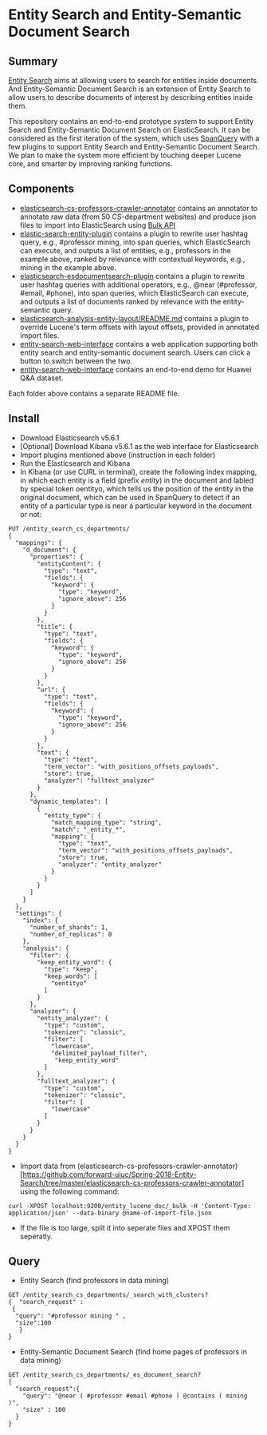 # Entity Search and Entity-Semantic Document Search

## Summary

[Entity Search](http://vldb.org/conf/2007/papers/research/p387-cheng.pdf) aims at allowing users to search for entities inside documents. And Entity-Semantic Document Search is an extension of Entity Search to allow users to describe documents of interest by describing entities inside them. 

This repository contains an end-to-end prototype system to support Entity Search and Entity-Semantic Document Search on ElasticSearch. It can be considered as the first iteration of the system, which uses [SpanQuery](https://www.elastic.co/guide/en/elasticsearch/reference/5.6/span-queries.html) with a few plugins to support Entity Search and Entity-Semantic Document Search. We plan to make the system more efficient by touching deeper Lucene core, and smarter by improving ranking functions.

## Components

* [elasticsearch-cs-professors-crawler-annotator](https://github.com/forward-uiuc/Spring-2018-Entity-Search/tree/master/elasticsearch-cs-professors-crawler-annotator) contains an annotator to annotate raw data (from 50 CS-department websites) and produce json files to import into ElasticSearch using [Bulk API](https://www.elastic.co/guide/en/elasticsearch/reference/5.6/docs-bulk.html)
* [elastic-search-entity-plugin](https://github.com/forward-uiuc/Spring-2018-Entity-Search/tree/master/elastic-search-entity-plugin) contains a plugin to rewrite user hashtag query, e.g., #professor mining, into span queries, which ElasticSearch can execute, and outputs a list of entities, e.g., professors in the example above, ranked by relevance with contextual keywords, e.g., mining in the example above.
* [elasticsearch-esdocumentsearch-plugin](https://github.com/forward-uiuc/Spring-2018-Entity-Search/tree/master/elasticsearch-esdocumentsearch-plugin) contains a plugin to rewrite user hashtag queries with additional operators, e.g., @near (#professor, #email, #phone), into span queries, which ElasticSearch can execute, and outputs a list of documents ranked by relevance with the entity-semantic query.
* [elasticsearch-analysis-entity-layout/README.md](https://github.com/forward-uiuc/Spring-2018-Entity-Search/blob/master/elasticsearch-analysis-entity-layout/README.md) contains a plugin to override Lucene's term offsets with layout offsets, provided in annotated import files.
* [entity-search-web-interface](https://github.com/forward-uiuc/Spring-2018-Entity-Search/tree/master/entity-search-web-interface) contains a web application supporting both entity search and entity-semantic document search. Users can click a button to switch between the two.
* [entity-search-web-interface](https://github.com/forward-uiuc/Spring-2018-Entity-Search/tree/master/DemoForHuaweiDataset) contains an end-to-end demo for Huawei Q&A dataset. 

Each folder above contains a separate README file.

## Install
- Download Elasticsearch v5.6.1
- \[Optional\] Download Kibana v5.6.1 as the web interface for Elasticsearch
- Import plugins mentioned above (instruction in each folder)
- Run the Elasticsearch and Kibana
- In Kibana (or use CURL in terminal), create the following index mapping, in which each entity is a field (prefix _entity_)  in the document and labled by special token oentityo, which tells us the position of the entity in the original document, which can be used in SpanQuery to detect if an entity of a particular type is near a particular keyword in the document or not:

```
PUT /entity_search_cs_departments/
{
  "mappings": {
    "d_document": {
      "properties": {
        "entityContent": {
          "type": "text",
          "fields": {
            "keyword": {
              "type": "keyword",
              "ignore_above": 256
            }
          }
        },
        "title": {
          "type": "text",
          "fields": {
            "keyword": {
              "type": "keyword",
              "ignore_above": 256
            }
          }
        },
        "url": {
          "type": "text",
          "fields": {
            "keyword": {
              "type": "keyword",
              "ignore_above": 256
            }
          }
        },
        "text": {
          "type": "text",
          "term_vector": "with_positions_offsets_payloads",
          "store": true,
          "analyzer": "fulltext_analyzer"
        }
      },
      "dynamic_templates": [
        {
          "entity_type": {
            "match_mapping_type": "string",
            "match": "_entity_*",
            "mapping": {
              "type": "text",
              "term_vector": "with_positions_offsets_payloads",
              "store": true,
              "analyzer": "entity_analyzer"
            }
          }
        }
      ]
    }
  },
  "settings": {
    "index": {
      "number_of_shards": 1,
      "number_of_replicas": 0
    },
    "analysis": {
      "filter": {
        "keep_entity_word": {
          "type": "keep",
          "keep_words": [
            "oentityo"
          ]
        }
      },
      "analyzer": {
        "entity_analyzer": {
          "type": "custom",
          "tokenizer": "classic",
          "filter": [
            "lowercase",
            "delimited_payload_filter",
             "keep_entity_word"
          ]
        },
        "fulltext_analyzer": {
          "type": "custom",
          "tokenizer": "classic",
          "filter": [
            "lowercase"
          ]
        }
      }
    }
  }
} 
```
- Import data from (elasticsearch-cs-professors-crawler-annotator)[https://github.com/forward-uiuc/Spring-2018-Entity-Search/tree/master/elasticsearch-cs-professors-crawler-annotator] using the following command:

``` 
curl -XPOST localhost:9200/entity_lucene_doc/_bulk -H 'Content-Type: application/json' --data-binary @name-of-import-file.json
```
- If the file is too large, split it into seperate files and XPOST them seperatly.

## Query
- Entity Search (find professors in data mining)

```
GET /entity_search_cs_departments/_search_with_clusters?
{  "search_request" :
 {
  "query": "#professor mining " ,    
  "size":100
   }
}
```
- Entity-Semantic Document Search (find home pages of professors in data mining)
```
GET /entity_search_cs_departments/_es_document_search?
{
  "search_request":{
    "query": "@near ( #professor #email #phone ) @contains ( mining )",
    "size" : 100
  } 
}
```
